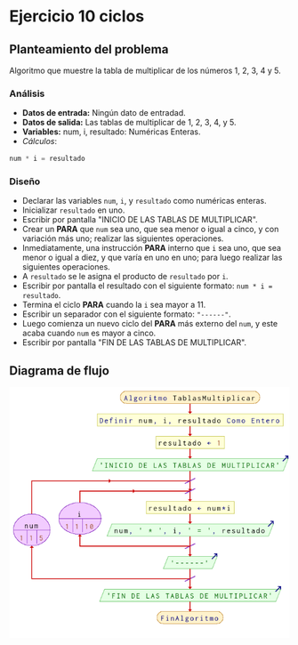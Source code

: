 # Ejercicio 10 ciclos

## Planteamiento del problema

Algoritmo que muestre la tabla de multiplicar de los números 1, 2, 3, 4 y 5.

### Análisis

- **Datos de entrada:** Ningún dato de entradad.
- **Datos de salida:** Las tablas de multiplicar de 1, 2, 3, 4, y 5.
- **Variables:** num, i, resultado: Numéricas Enteras.
- *Cálculos*:
```C
num * i = resultado
```

### Diseño

- Declarar las variables `num`, `i`, y `resultado` como numéricas enteras.
- Inicializar `resultado` en uno.
- Escribir por pantalla "INICIO DE LAS TABLAS DE MULTIPLICAR".
- Crear un **PARA** que `num` sea uno, que sea menor o igual a cinco, y con variación más uno; realizar las siguientes operaciones.
- Inmediatamente, una instrucción **PARA** interno que `i` sea uno, que sea menor o igual a diez, y que varía en uno en uno; para luego realizar las siguientes operaciones.
- A `resultado` se le asigna el producto de `resultado` por `i`.
- Escribir por pantalla el resultado con el siguiente formato: `num * i = resultado`.
- Termina el ciclo **PARA** cuando la `i` sea mayor a 11.
- Escribir un separador con el siguiente formato: `"------"`.
- Luego comienza un nuevo ciclo del **PARA** más externo del `num`, y este acaba cuando `num` es mayor a cinco.
- Escribir por pantalla "FIN DE LAS TABLAS DE MULTIPLICAR".

## Diagrama de flujo

![DFD del ejercicio 10 ciclos](./Ejercicio10DFD.png)
